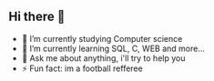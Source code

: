 ## Hi there 👋

- 🔭 I’m currently studying Computer science
- 🌱 I’m currently learning SQL, C, WEB and more...
- 💬 Ask me about anything, i'll try to help you
- ⚡ Fun fact: im a football refferee
